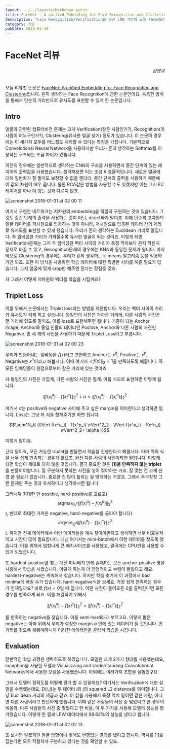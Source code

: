 ```yaml
---
layout: ../../layouts/Markdown.astro
title: FaceNet - A unified Embedding for Face Recognition and Clustering 리뷰
description: "Face Recognition/Verification을 위한 CNN 기반의 모델 FaceNet에 대한 리뷰입니다."
category: 개발
pubDate: 2018-01-30
---
```


# FaceNet 리뷰
<h6 align="right">강병규</h6>

오늘 리뷰할 논문은 [FaceNet: A unified Embedding for Face Recognition and Clustering](https://arxiv.org/abs/1503.03832)입니다. 흔히 생각하는 Face Recognition에 관한 논문인데요. 독특한 방식을 통해서 단순히 거리만으로 유사도를 표현할 수 있게 한 논문입니다.

## Intro

얼굴과 관련된 컴퓨터비전 문제는 크게 Verification(같은 사람인가?), Recognition(이 사람이 어누구인가?), Clustering(유사한 얼굴 찾기) 정도가 있습니다. 이 논문의 경우에는 이 세가지 모두를 어느정도 처리할 수 있다는 특징을 가집니다. 기본적으로 Convolutional Neural Network를 사용하지만 우리가 흔히 생각하는 Softmax를 이용하는 구조와는 조금 차이가 있습니다.

이전의 경우에는 일반적으로 생각하는 CNN의 구조를 사용하면서 중간 단계의 있는 레이어의 출력값을 사용했습니다. 생각해보면 이는 조금 비효율적입니다. 새로운 얼굴에 대해 일반화가 잘 될지도 보장할 수 없을 뿐더러, 중간 단계의 출력을 사용하기 때문에 이 값의 차원이 매우 큽니다. 물론 PCA같은 방법을 사용할 수도 있겠지만 이는 그저 FC 레이어를 하나 더 쌓는 것과 다르지 않죠.

![screenshot 2018-01-31 at 02 00 11](https://user-images.githubusercontent.com/25279765/35579708-9dc463fc-062a-11e8-9ac3-6a3b9e78e5be.jpg)

여기서 구현한 네트워크는 저차원의 embedding을 적절히 구현하는 것에 있습니다. 그것도 중간 단계의 출력을 사용하는 것이 아닌, direct하게 말이죠. 이때 단순히 고차원의 얼굴 데이터를 저차원으로 압축하는 것이 아니라, 저차원으로 압축된 데이터 간의 거리로 유사도를 표현할 수 있게 했습니다. 우리가 흔히 생각하는 Euclidean 거리로 말입니다. 즉 임베딩한 거리가 가까울수록 유사한 얼굴이 되는 것이죠. 이렇게 되면 Verification문제는 그저 두 임베딩한 벡터 사이의 거리가 특정 역치보다 큰지 작은지 문제로 바꿀 수 있고, Recognition문제의 경우에는 KNN과 동일한 문제가 됩니다. 마지막으로 Clustering의 경우에는 우리가 흔히 생각하는 k-means 알고리즘 등을 적용하기만 되죠. 또한 이 방식을 사용하면 학습 데이터에 대한 특별한 처리를 해줄 필요가 없습니다. 그저 얼굴에 맞게 crop만 해주면 된다는 장점을 갖죠.

자 그래서 어떻게 저차원의 벡터를 학습을 시킬까요?

## Triplet Loss

이를 위해서 논문에서는 Triplet loss라는 방법을 제안합니다. 우리는 벡터 사이의 거리가 유사도가 되게 하고 싶습니다. 동일인의 사진은 가까운 거리에, 다른 사람의 사진은 먼 거리에 있도록 말이죠. 이를 loss로 표현해주면 됩니다. 기준이 되는 Anchor Image, Anchor와 동일 인물의 데이터인 Positive, Anchor와 다른 사람의 사진인 Negative. 총 세 개의 사진을 사용하기 때문에 Triplet Loss라고 부릅니다.

![screenshot 2018-01-31 at 02 00 23](https://user-images.githubusercontent.com/25279765/35579709-9df74cc2-062a-11e8-85e8-1f9579a91ab2.jpg)

우리가 만들어내는 임베딩을 $f(x)$라고 표현하고 Anchor는 $x^a$, Positive는 $x^p$, Negative는 $x^n$이라고 해봅시다. 이때 여기서 $\lVert f(x) \rVert_2 = 1$을 만족하도록 해줍니다. 즉 모든 임베딩들이 원점으로부터 같은 거리에 있는 것이죠.

자 동일인의 사진은 가깝게, 다른 사람의 사진은 멀게. 이를 식으로 표현하면 이렇게 됩니다.

$$\lVert f(x^a_i) - f(x^p_i) \rVert^2_2 + \alpha < \lVert f(x^a_i) - f(x^n_i) \rVert^2_2$$

여기서 $\alpha$는 positive와 negative 사이에 주고 싶은 margin을 의미한다고 생각하면 됩니다. Loss는 그냥 저 식을 합해주기만 하면 됩니다.

$$\sum^N_i{ (\lVert f(x^a_i) - f(x^p_i) \rVert^2_2 - \lVert f(x^a_i) - f(x^n_i) \rVert^2_2+ \alpha  )}$$

이렇게 말이죠.

근데 말이죠, 모든 가능한 triplet을 만들면서 학습을 진행한다고 해봅시다. 아마 위의 식을 너무 쉽게 만족하는 경우가 많겠죠. 완전 다른 사람의 사진이라면 말입니다. 이렇게 되면 학습이 제대로 되지 않을 것입니다. 결국 중요한 것은 **(1)을 만족하지 않는 triplet** 을 만들어야합니다. 잘 구분하지 못하는 사진을 넣어 줘야하는 거죠. 잘 맞는 건 크게 신경 쓸 필요가 없습니다. 중요한 건 많이 틀리는 걸 맞게하는 거겠죠. 그래서 주구장창 그런 문제만 푸는 것과 유사하다고 생각하시면 됩니다.

그러니까 최대한 먼 positive, hard-positive를 고르고( $$\operatorname{argmax}_{x^p_i} \lVert f(x^a_i) - f(x^p_i) \rVert^2_2$$ ), 반대로 최대한 가까운 negative, hard-negative를 골라야 합니다( $$\operatorname{argmin}_{x^n_i} \lVert f(x^a_i) - f(x^n_i) \rVert^2_2$$ ).  하지만 전체 데이터에서 이런 데이터들을 계속 찾아야한다고 생각하면 너무 비효율적이고 시간이 많이 필요합니다. 대신 여기서는 mini-batch에서 이런 데이터를 찾도록 했습니다. 이를 위해서 엄청나게 큰 배치사이즈를 사용했고, 결국에는 CPU만을 사용할 수 있게 되었습니다.

또 hardest-positive를 찾는 대신 미니배치 안에 존재하는 모든 anchor-positive 쌍을 사용해서 학습을 시켰습니다. 이렇게 하는게 더 안정적이고 수렴이 빨랐다고 해요. hardest-negative는 계속해서 찾습니다. 하지만 학습 초기에 이 과정에서 bad minima에 빠질 수가 있습니다. hard-negative식을 보세요. 가장 쉽게 만족하는 경우가 언제일까요? 바로 $f(x) = 0$일 때 입니다. 어떤 사진이 들어오든 0을 출력한다면 모든 경우를 만족하게 되죠. 이를 해결하기 위해서

$$\lVert f(x^a_i) - f(x^p_i) \rVert^2_2 < \lVert f(x^a_i) - f(x^n_i) \rVert^2_2$$

를 만족하는 negative를 찾습니다. 이를 semi-hard라고 부르고요. 이렇게 뽑은 negative는 아마 위에서 우리가 설정한 margin $\alpha$ 안에 있는 데이터가 될 것입니다. 먼 거리를 갖도록 해줘야하니까 이러한 데이터만을 골라서 학습을 시킵니다.

## Evaluation

전반적인 학습 과정은 생략하도록 하겠습니다. 모델은 크게 2가지 형태를 사용했는데요, Inception을 사용한 모델과 Visualizaing and Understanding Convolutional Networks에서 사용한 모델을 사용했습니다. 이외에도 여러가지 조합을 실험했구요.

그래서 모델의 정확도를 어떻게 평가 할 수 있을까요? 여기서는 Verification에 대한 실험을 수행했는데요, $D(i, j)$는 두 데이터 $i$와 $j$의 squared L2 distance를 의미합니다. 그냥 Euclidean 거리의 제곱과 같죠. 이 값을 사용해서 특정 역치 밑이면 같은 사람, 아니면 다른 사람이라고 판단하게 했습니다. 이때 같은 사람들의 사진 중 맞았다고 한 경우의 비율과, 다른 사람들의 사진 중 맞았다고 한 비율, 이 두 가지를 사용해 모델의 성능을 평가했습니다. 이렇게 한 결과 LFW 데이터에서 99.63%의 성능을 냈다고 합니다.

![screenshot 2018-01-31 at 02 02 13](https://user-images.githubusercontent.com/25279765/35579776-c4d01be4-062a-11e8-9338-9cb0d36bcb5a.jpg)

또 보시면 알겠지만 얼굴 방향이나 빛에도 변함없는 결과를 냈다고 합니다. 역치를 1.1로 잡는다면 모두 적절하게 구분하고 있다는 것을 확인할 수 있죠.
